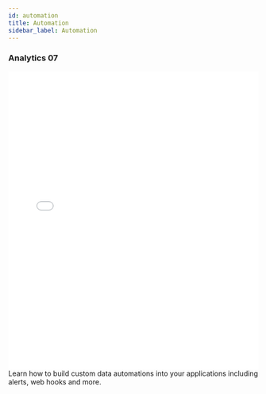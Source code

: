 ```yaml
---
id: automation
title: Automation
sidebar_label: Automation
---
```


### Analytics 07
<iframe src="//fast.wistia.net/embed/iframe/wa39b5u59e?videoFoam=true"
allowtransparency="true" frameborder="0" scrolling="no" class="wistia_embed"
name="wistia_embed" allowfullscreen mozallowfullscreen webkitallowfullscreen
oallowfullscreen msallowfullscreen width="100%" height="600"></iframe>
<script src="//fast.wistia.net/assets/external/iframe-api-v1.js"></script>
<br/>
Learn how to build custom data automations into your applications including alerts, web hooks and more.